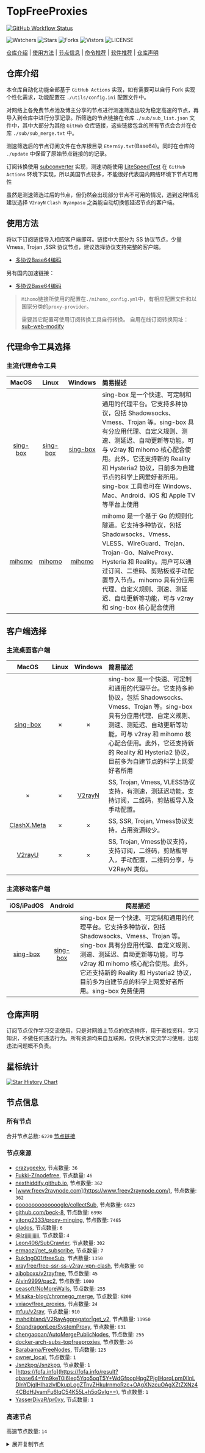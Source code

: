 # TopFreeProxies
[![GitHub Workflow Status](https://github.com/469138946ba5fa/docker-arch-subs-topfreeproxies/actions/workflows/actions.yml/badge.svg)](https://github.com/469138946ba5fa/docker-arch-subs-topfreeproxies/actions/workflows/actions.yml) 

![Watchers](https://img.shields.io/github/watchers/469138946ba5fa/docker-arch-subs-topfreeproxies) ![Stars](https://img.shields.io/github/stars/469138946ba5fa/docker-arch-subs-topfreeproxies) ![Forks](https://img.shields.io/github/forks/469138946ba5fa/docker-arch-subs-topfreeproxies) ![Vistors](https://visitor-badge.laobi.icu/badge?page_id=469138946ba5fa.docker-arch-subs-topfreeproxies) ![LICENSE](https://img.shields.io/badge/license-CC%20BY--SA%204.0-green.svg)

[仓库介绍](https://github.com/469138946ba5fa/docker-arch-subs-topfreeproxies/tree/master/topfreeproxies#仓库介绍) | [使用方法](https://github.com/469138946ba5fa/docker-arch-subs-topfreeproxies/tree/master/topfreeproxies#使用方法) | [节点信息](https://github.com/469138946ba5fa/docker-arch-subs-topfreeproxies/tree/master/topfreeproxies#节点信息) | [命令推荐](https://github.com/469138946ba5fa/docker-arch-subs-topfreeproxies/tree/master/topfreeproxies#代理命令工具选择) | [软件推荐](https://github.com/469138946ba5fa/docker-arch-subs-topfreeproxies/tree/master/topfreeproxies#客户端选择) | [仓库声明](https://github.com/469138946ba5fa/docker-arch-subs-topfreeproxies/tree/master/topfreeproxies#仓库声明)

## 仓库介绍
本仓库自动化功能全部基于 `GitHub Actions` 实现，如有需要可以自行 Fork 实现个性化需求，功能配置在 `./utils/config.ini` 配置文件中。

对网络上各免费节点池及博主分享的节点进行测速筛选出较为稳定高速的节点，再导入到仓库中进行分享记录。所筛选的节点链接在仓库 `./sub/sub_list.json` 文件中，其中大部分为其他 `GitHub` 仓库链接，这些链接包含的所有节点会合并在仓库 `./sub/sub_merge.txt` 中。

测速筛选后的节点订阅文件在仓库根目录 `Eterniy.txt`(Base64)。同时在仓库的 `./update` 中保留了原始节点链接的的记录。

订阅转换使用 [subconverter](https://github.com/tindy2013/subconverter) 实现，测速功能使用 [LiteSpeedTest](https://github.com/xxf098/LiteSpeedTest) 在 `GitHub Actions` 环境下实现，所以美国节点较多，不能很好代表国内网络环境下节点可用性

虽然是测速筛选过后的节点，但仍然会出现部分节点不可用的情况，遇到这种情况建议选择 `V2rayN` `Clash Nyanpasu` 之类能自动切换低延迟节点的客户端。

## 使用方法
将以下订阅链接导入相应客户端即可。链接中大部分为 SS 协议节点，少量 Vmess, Trojan ,SSR 协议节点，建议选择协议支持完整的客户端。

- [多协议Base64编码](https://raw.githubusercontent.com/469138946ba5fa/docker-arch-subs-topfreeproxies/master/topfreeproxies/Eterniy.txt)

另有国内加速链接：  

- [多协议Base64编码](https://gh-proxy.com/https://raw.githubusercontent.com/469138946ba5fa/docker-arch-subs-topfreeproxies/master/topfreeproxies/Eternity.txt)  

>`Mihomo`链接所使用的配置在`./mihomo_config.yml`中，有相应配置文件和以国家分类的`proxy-provider`。
>
>需要其它配置可使用订阅转换工具自行转换。
>自用在线订阅转换网址：[sub-web-modify](https://sub.v1.mk/)

## 代理命令工具选择
### 主流代理命令工具
|                            MacOS                             |                            Linux                             |                           Windows                            | 简易描述                                           |
| :----------------------------------------------------------: | :----------------------------------------------------------: | :----------------------------------------------------------: | :------------------------------------------------- |
| [sing-box](https://github.com/SagerNet/sing-box/releases) | [sing-box](https://github.com/SagerNet/sing-box/releases) | [sing-box](https://github.com/SagerNet/sing-box/releases) | 	sing-box 是一个快速、可定制和通用的代理平台。它支持多种协议，包括 Shadowsocks、Vmess、Trojan 等。sing-box 具有分应用代理、自定义规则、测速、测延迟、自动更新等功能，可与 v2ray 和 mihomo 核心配合使用。此外，它还支持新的 Reality 和 Hysteria2 协议，目前多为自建节点的科学上网爱好者所用。sing-box 工具也可在 Windows、Mac、Android、iOS 和 Apple TV 等平台上使用 |
| [mihomo](https://github.com/MetaCubeX/mihomo/releases) | [mihomo](https://github.com/MetaCubeX/mihomo/releases) | [mihomo](https://github.com/MetaCubeX/mihomo/releases) | mihomo 是一个基于 Go 的规则化隧道。它支持多种协议，包括 Shadowsocks、Vmess、VLESS、WireGuard、Trojan、Trojan-Go、NaïveProxy、Hysteria 和 Reality。用户可以通过订阅、二维码、剪贴板或手动配置导入节点。mihomo 具有分应用代理、自定义规则、测速、测延迟、自动更新等功能，可与 v2ray 和 sing-box 核心配合使用 |

## 客户端选择
### 主流桌面客户端
|                            MacOS                             |                            Linux                             |                           Windows                            | 简易描述                                           |
| :----------------------------------------------------------: | :----------------------------------------------------------: | :----------------------------------------------------------: | :------------------------------------------------- |
| [sing-box](https://testflight.apple.com/join/AcqO44FH) |                              ×                               |                              ×                               | 	sing-box 是一个快速、可定制和通用的代理平台。它支持多种协议，包括 Shadowsocks、Vmess、Trojan 等。sing-box 具有分应用代理、自定义规则、测速、测延迟、自动更新等功能，可与 v2ray 和 mihomo 核心配合使用。此外，它还支持新的 Reality 和 Hysteria2 协议，目前多为自建节点的科学上网爱好者所用 |
|                              ×                               |                              ×                               |      [V2rayN](https://github.com/2dust/v2rayN/releases)      | SS, Trojan, Vmess, VLESS协议支持，有测速，测延迟功能，支持订阅，二维码，剪贴板导入及手动配置。                 |
|   [ClashX.Meta](https://github.com/MetaCubeX/ClashX.Meta)   |                              ×                               |                              ×                               | SS, SSR, Trojan, Vmess协议支持，占用资源较少。                   |
|      [V2rayU](https://github.com/yanue/V2rayU/releases)      |                              ×                               |                              ×                               | SS, Trojan, Vmess协议支持，支持订阅，二维码，剪贴板导入，手动配置，二维码分享，与 V2RayN 类似。                        |

### 主流移动客户端
|                          iOS/iPadOS                          |                           Android                            | 简易描述                                                     |
| :----------------------------------------------------------: | :----------------------------------------------------------: | ------------------------------------------------------------ |
| [sing-box](https://testflight.apple.com/join/AcqO44FH) | [sing-box](https://github.com/SagerNet/sing-box/releases) | sing-box 是一个快速、可定制和通用的代理平台。它支持多种协议，包括 Shadowsocks、Vmess、Trojan 等。sing-box 具有分应用代理、自定义规则、测速、测延迟、自动更新等功能，可与 v2ray 和 mihomo 核心配合使用。此外，它还支持新的 Reality 和 Hysteria2 协议，目前多为自建节点的科学上网爱好者所用。sing-box 免费使用 |

## 仓库声明
订阅节点仅作学习交流使用，只是对网络上节点的优选排序，用于查找资料，学习知识，不做任何违法行为。所有资源均来自互联网，仅供大家交流学习使用，出现违法问题概不负责。

## 星标统计
<a href="https://star-history.com/#469138946ba5fa/docker-arch-subs-topfreeproxies&Date">
  <picture>
    <source media="(prefers-color-scheme: dark)" srcset="https://api.star-history.com/svg?repos=469138946ba5fa/docker-arch-subs-topfreeproxies&type=Date&theme=dark" />
    <source media="(prefers-color-scheme: light)" srcset="https://api.star-history.com/svg?repos=469138946ba5fa/docker-arch-subs-topfreeproxies&type=Date" />
    <img alt="Star History Chart" src="https://api.star-history.com/svg?repos=469138946ba5fa/docker-arch-subs-topfreeproxies&type=Date" />
  </picture>
</a>

## 节点信息
### 所有节点
合并节点总数: `6220`
[节点链接](https://raw.githubusercontent.com/469138946ba5fa/docker-arch-subs-topfreeproxies/master/topfreeproxies/sub/sub_merge_base64.txt)

### 节点来源
- [crazygeeky](https://www.crazygeeky.com/), 节点数量: `36`
- [Fukki-Z/nodefree](https://nodefree.org/f/freenode|Fukki-Z/nodefree|FiFier/v2rayShare), 节点数量: `46`
- [nexthiddify.github.io](https://nexthiddify.github.io), 节点数量: `362`
- [www.freev2raynode.com](https://www.freev2raynode.com/), 节点数量: `362`
- [gooooooooooooogle/collectSub](https://github.com/gooooooooooooogle/collectSub), 节点数量: `6923`
- [github.com/beck-8](https://github.com/beck-8/subs-check/raw/refs/heads/master/config/config.example.yaml), 节点数量: `6998`
- [yitong2333/proxy-minging](https://github.com/yitong2333/proxy-minging/raw/refs/heads/main/latest.yaml), 节点数量: `7465`
- [glados](https://update.glados-config.com), 节点数量: `6`
- [@lzjjjjjjjjjjj](https://t.me/lzjjjjjjjjjjj), 节点数量: `4`
- [Leon406/SubCrawler](https://github.com/Leon406/SubCrawler), 节点数量: `302`
- [ermaozi/get_subscribe](https://github.com/ermaozi/get_subscribe), 节点数量: `7`
- [Ruk1ng001/freeSub](https://github.com/Ruk1ng001/freeSub), 节点数量: `1350`
- [xrayfree/free-ssr-ss-v2ray-vpn-clash](https://github.com/xrayfree/free-ssr-ss-v2ray-vpn-clash), 节点数量: `98`
- [aiboboxx/v2rayfree](https://github.com/aiboboxx/v2rayfree), 节点数量: `45`
- [Alvin9999/pac2](https://github.com/Alvin9999/pac2), 节点数量: `1000`
- [peasoft/NoMoreWalls](https://github.com/peasoft/NoMoreWalls), 节点数量: `255`
- [Misaka-blog/chromego_merge](https://github.com/Misaka-blog/chromego_merge), 节点数量: `6200`
- [vxiaov/free_proxies](https://github.com/vxiaov/free_proxies), 节点数量: `24`
- [mfuu/v2ray](https://github.com/mfuu/v2ray), 节点数量: `910`
- [mahdibland/V2RayAggregator|get_v2](https://github.com/mahdibland/V2RayAggregator|get_v2), 节点数量: `11950`
- [SnapdragonLee/SystemProxy](https://github.com/SnapdragonLee/SystemProxy), 节点数量: `631`
- [chengaopan/AutoMergePublicNodes](https://github.com/chengaopan/AutoMergePublicNodes), 节点数量: `255`
- [docker-arch-subs-topfreeproxies](https://github.com/469138946ba5fa/docker-arch-subs-topfreeproxies), 节点数量: `26`
- [Barabama/FreeNodes](https://github.com/Barabama/FreeNodes), 节点数量: `125`
- [owner_local](http://192.168.255.99:8001), 节点数量: `1`
- [Jsnzkpg/Jsnzkpg](https://github.com/Jsnzkpg/Jsnzkpg), 节点数量: `1`
- [https://fofa.info](https://fofa.info/result?qbase64=Ym9keT0i6Ieq5Yqo5oqT5Y+WdGfpopHpgZPjgIHorqLpmIXlnLDlnYDjgIHlhazlvIDkupLogZTnvZHkuIrnmoRzc+OAgXNzcuOAgXZtZXNz44CBdHJvamFu6IqC54K55L+h5oGvIg==), 节点数量: `1`
- [YasserDivaR/pr0xy](https://github.com/YasserDivaR/pr0xy), 节点数量: `1`

### 高速节点
高速节点数量: `14`
<details>
  <summary>展开复制节点</summary>

    trojan://0b1371aa-649d-41dc-9126-338c87936500@95.164.33.62:443?allowInsecure=1&sni=sourceforge.net&ws=1&wspath=%2525252Fwebsocket#_US_%E7%BE%8E%E5%9B%BD%202
    vmess://eyJ2IjoiMiIsInBzIjoiX1VTX+e+juWbvSIsImFkZCI6InJ1c3NpYS5jb20iLCJwb3J0IjoiODg4MCIsInR5cGUiOiJub25lIiwiaWQiOiI2NGE1N2I1Zi00NWUwLTQwYzMtODMxNi05N2QwZmY1M2ZkOTYiLCJhaWQiOiIwIiwibmV0Ijoid3MiLCJwYXRoIjoiL2FwaS92My9kb3dubG9hZC5nZXRGaWxlIiwiaG9zdCI6InNzc3ViLnYyLjAwMS5zc3JzdWIuY29tIiwidGxzIjoiIn0=
    vmess://eyJ2IjoiMiIsInBzIjoiX0NOX+S4reWbvS0+8J+HuvCfh7hfVVNf576O5Zu9IDIiLCJhZGQiOiJkYXRhLXVzLXYxLnNod2pma3cuY24iLCJwb3J0IjoiMjA0MDEiLCJ0eXBlIjoibm9uZSIsImlkIjoiYjE0NzhlMjQtNDkxNi0zYWJlLThmMTctMTU5MzEwMTJlY2JlIiwiYWlkIjoiMCIsIm5ldCI6IndzIiwicGF0aCI6Ii9kZWJpYW4iLCJob3N0IjoiZGF0YS11cy12MS5zaHdqZmt3LmNuIiwidGxzIjoiIn0=
    vmess://eyJ2IjoiMiIsInBzIjoiX0NOX+S4reWbvS0+8J+HuvCfh7hfVVNf576O5Zu9IiwiYWRkIjoiMTAzLjE4NC40NS4xOTEiLCJwb3J0IjoiMjA5NSIsInR5cGUiOiJub25lIiwiaWQiOiJiM2M3NmYwZS1mMmM2LTQ1MTgtOWRkYy1iMjFiMzMzOWQ1NTAiLCJhaWQiOiIwIiwibmV0Ijoid3MiLCJwYXRoIjoiL2IzYzc2ZjBlLWYyYzYtNDUxOC05ZGRjLWIyMWIzMzM5ZDU1MC12bSIsImhvc3QiOiJybi55aWNhbm55LmNvbSIsInRscyI6IiJ9
    vmess://eyJ2IjoiMiIsInBzIjoiX1VTX+e+juWbvSAzIiwiYWRkIjoiY2ZjZG4xLnNhbmZlbmNkbjkuY29tIiwicG9ydCI6IjIwOTUiLCJ0eXBlIjoibm9uZSIsImlkIjoiZTgzZjI3YzQtYjFjYi00MzExLTkwN2MtZWExNmQzMjM0OGUxIiwiYWlkIjoiMCIsIm5ldCI6IndzIiwicGF0aCI6Ii92aWRlby9xWVp1ZTR6YVdTIiwiaG9zdCI6InVzODJwUnp4RE1iLmZ6YnFmcnNlLnh5eiIsInRscyI6IiJ9
    ss://Y2hhY2hhMjAtaWV0Zi1wb2x5MTMwNTpsV2FHUFZGam1uYWc@205.134.180.139:443#_US_%E7%BE%8E%E5%9B%BD%204
    vmess://eyJ2IjoiMiIsInBzIjoiX0NOX+S4reWbvS0+8J+HuvCfh7hfVVNf576O5Zu9IDMiLCJhZGQiOiIxODMuMjQwLjE3OS4yMDciLCJwb3J0IjoiMzAwMTMiLCJ0eXBlIjoibm9uZSIsImlkIjoiNWJkNTg5OWEtNGI3OC00ZDc1LTg1NzAtNGQyMWI0MzQyMmM0IiwiYWlkIjoiMCIsIm5ldCI6InRjcCIsInBhdGgiOiIvdmlkZW8vcVladWU0emFXUyIsImhvc3QiOiJ1czgycFJ6eERNYi5memJxZnJzZS54eXoiLCJ0bHMiOiIifQ==
    trojan://TNDSJfNv@36.151.195.48:4603?allowInsecure=0#_GB_%E8%8B%B1%E5%9B%BD
    ss://YWVzLTEyOC1nY206c2hhZG93c29ja3M@212.102.53.195:443#_GB_%E8%8B%B1%E5%9B%BD%202
    vmess://eyJ2IjoiMiIsInBzIjoiX1JVX+S/hOe9l+aWr+iBlOmCpiIsImFkZCI6IjQ1LjEzNi4yNDUuMjQwIiwicG9ydCI6IjEyOTEwIiwidHlwZSI6Im5vbmUiLCJpZCI6IjgyNTljYjFjLWRkNmMtNDczOS05Yzg4LWFmNTUwZDk3NzUyNSIsImFpZCI6IjAiLCJuZXQiOiJ3cyIsInBhdGgiOiIvIiwiaG9zdCI6IiIsInRscyI6InRscyJ9
    ss://Y2hhY2hhMjAtaWV0Zi1wb2x5MTMwNToxWVBRMVppbXpRcDJmaTRJcG5BSDVp@103.229.81.118:443#_NL_%E8%8D%B7%E5%85%B0
    ss://YWVzLTI1Ni1nY206VEV6amZBWXEySWp0dW9T@51.77.53.200:6679#_PL_%E6%B3%A2%E5%85%B0
    trojan://telegram-id-privatevpns@18.199.1.86:22222?allowInsecure=1&sni=trojan.burgerip.co.uk#_DE_%E5%BE%B7%E5%9B%BD
    

</details>
